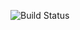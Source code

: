 
![Build Status](https://github.com/PaarkaviD/devops-capstone-project/actions/workflows/ci-build.yaml/badge.svg)